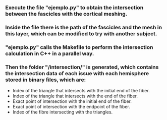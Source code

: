 ### Execute the file "ejemplo.py" to obtain the intersection between the fascicles with the cortical meshing. 
### Inside the file there is the path of the fascicles and the mesh in this layer, which can be modified to try with another subject. 
### "ejemplo.py" calls the Makefile to perform the intersection calculation in C++ in a parallel way.

### Then the folder "/intersection/" is generated, which contains the intersection data of each issue with each hemisphere stored in binary files, which are:

- Index of the triangle that intersects with the initial end of the fiber.
- Index of the triangle that intersects with the end of the fiber.
- Exact point of intersection with the initial end of the fiber.
- Exact point of intersection with the endpoint of the fiber.
- Index of the fibre intersecting with the triangles.
